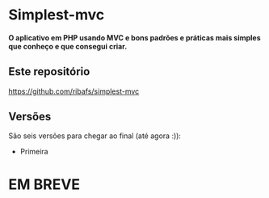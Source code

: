 # Simplest-mvc

#### O aplicativo em PHP usando MVC e bons padrões e práticas mais simples que conheço e que consegui criar.

## Este repositório

https://github.com/ribafs/simplest-mvc

## Versões

São seis versões para chegar ao final (até agora :)):

- Primeira


# EM BREVE
